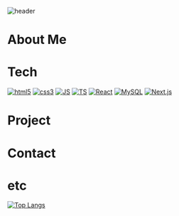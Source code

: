 ![header](https://capsule-render.vercel.app/api?type=cylinder&color=auto&height=200&section=header&text=Front-End%20Developer&fontSize=50)
# About Me

# Tech
[![html5](https://img.shields.io/badge/html5-E34F26?style=flat-square&logo=html5&logoColor=black)](링크)
[![css3](https://img.shields.io/badge/css3-1572B6?style=flat-square&logo=css3&logoColor=black)](링크)
[![JS](https://img.shields.io/badge/JavaScript-F7DF1E?style=flat-square&logo=JavaScript&logoColor=black)](링크)
[![TS](https://img.shields.io/badge/TypeScript-3178C6?style=flat-square&logo=TypeScript&logoColor=black)](링크)
[![React](https://img.shields.io/badge/React-3178C6?style=flat-square&logo=React&logoColor=black)](링크)
[![MySQL](https://img.shields.io/badge/MySQL-4479A1?style=flat-square&logo=MySQL&logoColor=white)](링크)
[![Next.js](https://img.shields.io/badge/next.js-000000?style=flat-square&logo=nextdotjs&logoColor=white)](링크)

# Project

# Contact


# etc
[![Top Langs](https://github-readme-stats.vercel.app/api/top-langs/?username=JIINSUNG)](https://github.com/anuraghazra/github-readme-stats)
